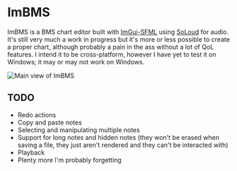 # ImBMS

ImBMS is a BMS chart editor built with [ImGui-SFML](https://github.com/SFML/imgui-sfml) using [SoLoud](https://github.com/jarikomppa/soloud) for audio. It's still very much a work in progress but it's more or less possible to create a proper chart, although probably a pain in the ass without a lot of QoL features. I intend it to be cross-platform, however I have yet to test it on Windows; it may or may not work on Windows.

![Main view of ImBMS](https://github.com/user-attachments/assets/a4482a84-0da8-4636-88ed-8c4868ce30d8)

## TODO

- Redo actions
- Copy and paste notes
- Selecting and manipulating multiple notes
- Support for long notes and hidden notes (they won't be erased when saving a file, they just aren't rendered and they can't be interacted with)
- Playback
- Plenty more I'm probably forgetting
